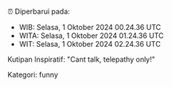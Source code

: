 ⏰ Diperbarui pada:
- WIB: Selasa, 1 Oktober 2024 00.24.36 UTC
- WITA: Selasa, 1 Oktober 2024 01.24.36 UTC
- WIT: Selasa, 1 Oktober 2024 02.24.36 UTC

Kutipan Inspiratif:
"Cant talk, telepathy only!"


Kategori: funny


